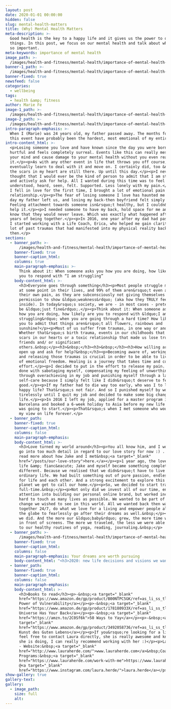 ```yaml
---
layout: post
date: 2020-01-01 00:00:00
hidden: false
slug: mental-health-matters
title: (Why) Mental Health Matters
meta-description: >-
  Good health is the key to a happy life and it gives us the power to do great
  things. In this post, we focus on our mental health and talk about why is it
  so important.
meta-keywords: importance of mental health
image_path: >-
  /images/health-and-fitness/mental-health/importance-of-mental-health-sunflower-field.jpg
banner-1_path: >-
  /images/health-and-fitness/mental-health/importance-of-mental-health-piece-of-paper-with-phone-a-friend-written-on-it.jpg
banner-fixed: true
newsfeed: false
categories:
  - wellbeing
tags:
  - health &amp; fitness
author: Marie Fe
image-1_path: >-
  /images/health-and-fitness/mental-health/importance-of-mental-health-marie-holding-leo-on-a-beach.jpg
image-2_path: >-
  /images/health-and-fitness/mental-health/importance-of-mental-health-building-with-a-sign-how-are-you-feeling.jpg
intro-paragraph-emphasis: >-
  When I (Marie) was 24 years old, my father passed away. The months following
  this event have probably been the hardest, most emotional of my entire life.
intro-content_html: >-
  <p>Losing someone you love and have known since the day you were born is
  hurtful and feels completely surreal. Events like this can really mess with
  your mind and cause damage to your mental health without you even realising
  it.</p><p>As with any other event in life that throws you off course, you
  eventually learn to deal with it and move on. I certainly did, too &ndash; but
  the scars in my heart are still there. Up until this day.</p><p>I never
  thought that I would ever be the kind of person to admit that I am struggling
  and actively ask for help. All I wanted during this time was to feel
  understood, heard, seen, felt. Supported. Less lonely with my pain.</p><p>When
  I fell in love for the first time, I brought a lot of emotional pain into this
  relationship.</p><p>The fear of losing someone I love has haunted me since the
  day my father left us, and losing my back-then boyfriend felt simply horrible.
  Feeling attachment towards someone isn&rsquo;t healthy, but I couldn&rsquo;t
  help it.</p><p>I needed someone to have my back, hold space for me and let me
  know that they would never leave. Which was exactly what happened after 5
  years of being together.</p><p>In 2016, one year after my dad had passed away,
  I started working with a Life Coach, Erica, who helped me gain clarity on a
  lot of past traumas that had manifested into my physical reality back
  then.</p>
sections:
  - banner_path: >-
      /images/health-and-fitness/mental-health/importance-of-mental-health-mariefeandjakesnow-laying-in-a-flower-field.jpg
    banner-fixed: true
    banner-caption_html:
    columns: true
    main-paragraph-emphasis: >-
      Think about it: When someone asks you how you are doing, how likely are
      you to respond with “I am struggling”
    body-content_html: >-
      <h3>Everyone goes through something</h3><p>Most people struggle mentally
      at some point in their lives, and 99% of them aren&rsquo;t even aware of
      their own pain, as they are subconsciously not giving themselves
      permission to show &ldquo;weakness&rdquo; (aka how they TRULY feel on the
      inside). In today&rsquo;s society, we are - in most cases - pretending to
      be &ldquo;just fine&rdquo;.</p><p>Think about it: When someone asks you
      how you are doing, how likely are you to respond with &ldquo;I am
      struggling&rdquo; when you are going through a hard time? How likely are
      you to admit that things aren&rsquo;t all flowers, rainbows and
      sunshine?</p><p>Most of us suffer from traumas, in one way or another.
      Whether that&rsquo;s birth trauma, events in our childhoods that left
      scars in our hearts or a toxic relationship that made us lose trust in our
      friends and/ or significant
      others.&nbsp;</p><h3>&nbsp;</h3><h3>&nbsp;</h3><h3>How willing are you to
      open up and ask for help?&nbsp;</h3><p>Becoming aware of, working through
      and releasing those traumas is crucial in order to be able to live a life
      of emotional freedom. Healing is a journey that takes time and consistent
      effort.</p><p>I decided to put in the effort to release my pain. I was
      done with sabotaging myself, compensating my feeling of unworthiness
      through overachieving in my job and punishing myself through a lack of
      self-care because I simply felt like I didn&rsquo;t deserve to feel
      good.</p><p>If my father had to die way too early, who was I to live a
      happy life? That&rsquo;s not fair. And so I punished myself by working
      tirelessly until I quit my job and decided to make some big changes in my
      life.</p><p>In 2016 I left my job, applied for a master program in
      Barcelona and booked a 6-week holiday to Asia before my new life in Spain
      was going to start.</p><p>That&rsquo;s when I met someone who would change
      my view on life forever.</p>
  - banner_path:
    banner-fixed: true
    banner-caption_html:
    columns: false
    main-paragraph-emphasis:
    body-content_html: >-
      <h3>Love turned my world around</h3><p>You all know him, and I won&rsquo;t
      go into too much detail in regard to our love story for now :) . You can
      read more about how Jake and I met&nbsp;<a target="_blank"
      href="/posts/our-love-story">here.</a></p><p>1 year ago, the love of my
      life &amp; fianc&eacute; Jake and myself became something completely
      different. Because we realised that we didn&rsquo;t have to live an
      ordinary life. We had built something out of pure passion, endless love
      for life and each other. And a strong excitement to explore this beautiful
      planet we get to call our home.</p><p>So, we decided to start traveling
      full-time.&nbsp;</p><p>Not only did we invest all of our time, energy and
      attention into building our personal online brand, but worked incredibly
      hard to touch as many lives as possible. We wanted to be part of the
      change we wished to see in this world. All we wanted back then was being
      together 24/7, do what we love for a living and empower people all across
      the globe to fearlessly go after their dreams as well.&nbsp;</p><p>And so,
      we did. And the more our &ldquo;baby&rdquo; grew, the more time we spent
      in front of screens. The more we traveled, the less we were able to stick
      to our healthy routines of yoga, reading, journaling.&nbsp;</p>
  - banner_path: >-
      /images/health-and-fitness/mental-health/importance-of-mental-health-mariefeandjakesnow-laying-in-a-field-watching-the-sunset.jpg
    banner-fixed: true
    banner-caption_html:
    columns: false
    main-paragraph-emphasis: Your dreams are worth pursuing
    body-content_html: "<h3>2020: new life decisions and visions we want to manifest</h3><p>Now our goal is to get back on track in 2020. Stick to our routines, reach our new goals. I will definitely talk about our goals and how we define them in our stories in a next blog post.</p><p>In order to deal with our new life decisions, I started talking to my new life coach, Laura, a couple of months ago. Whenever I feel like I need advice from someone who has a neutral opinion about my life, I call her.</p><p>A life coach is offering guidance by clarifying and supporting the achievement of personal and professional goals. He or she is helping you to improve communication skills and establishing a work-life-balance in order to strengthen your mental health. But also finding your worth, working on your mental health as well as a sense of confidence and self-love.</p><p>Life is beautiful, but it can also be extremely overwhelming sometimes especially when you&rsquo;re trying to find a balance between your work, social life, self-care and everything in between. This is what Laura is helping me with. \uFEFF</p><h3>Your dreams are worth pursuing</h3><p>Working with a life coach feels more aligned with me than seeing a therapist. I want someone to ask me questions that would help me find the answers within myself. Not someone who has read all the books, but still has no idea how I was actually feeling.</p><p>If you&rsquo;re struggling with your mental health, if you&rsquo;re going through a hard time, giving into self-sabotage and feel like you aren&rsquo;t worthy of living a life you love, don&rsquo;t be afraid to ask for help. Because your mental health matters.</p><p>That&rsquo;s why I thought I would share some great books Laura recommended to me as well as her details in case you&rsquo;re consider hiring someone to support you on your journey towards a more aligned and balanced life.</p>"
  - banner_path:
    banner-fixed: true
    banner-caption_html:
    columns: false
    main-paragraph-emphasis:
    body-content_html: >-
      <h3>Books to read</h3><p>-&nbsp;<a target="_blank"
      href="https://www.amazon.de/gp/product/B00NTPC5GK/ref=as_li_ss_tl?ie=UTF8&amp;language=de_DE&amp;linkCode=sl1&amp;linkId=ffada430baaec3f34fef2e8f99bf8b30&amp;tag=lauraherde-21">The
      Power of Vulnerability</a></p><p>-&nbsp;<a target="_blank"
      href="https://www.amazon.de/gp/product/178180933X/ref=as_li_ss_tl?ie=UTF8&amp;language=de_DE&amp;linkCode=sl1&amp;linkId=47d128af22d166280186c4ba7ae303a8&amp;tag=lauraherde-21">The
      Universe Has Your Back</a></p><p>-&nbsp;<a target="_blank"
      href="https://amzn.to/2C0Sf6k">50 Ways to Yay</a></p><p>-&nbsp;<a
      target="_blank"
      href="https://www.amazon.de/gp/product/3492058736/ref=as_li_ss_tl?ie=UTF8&amp;language=de_&amp;linkCode=sl1&amp;linkId=649976911d40ac8552c0528e167adc6e&amp;tag=lauraherde-21">Die
      Kunst des Guten Lebens</a></p><p>If you&rsquo;re looking for a life coach,
      feel free to contact Laura directly, she is really awesome and know what
      she is doing, I can really recommend working with her :)</p><p>Laura Herde
      - Website:&nbsp;<a target="_blank"
      href="http://www.lauraherde.com/">www.lauraherde.com</a>&nbsp;Coaching
      Programs:&nbsp;<a target="_blank"
      href="https://www.lauraherde.com/work-with-me">https://www.lauraherde.com/work-with-me</a>&nbsp;Instagram:
      @<a target="_blank"
      href="https://www.instagram.com/laura.herde/">laura.herde</a></p>
show-gallery: true
gallery-text:
gallery:
  - image_path:
    size: full
    alt:
---
```


